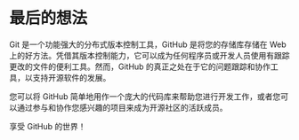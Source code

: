 # 最后的想法

Git 是一个功能强大的分布式版本控制工具，GitHub 是将您的存储库存储在 Web 上的好方法。凭借其版本控制能力，它可以成为任何程序员或开发人员使用有跟踪更改的文件的便利工具。然而，GitHub 的真正之处在于它的问题跟踪和协作工具，以支持开源软件的发展。

您可以将 GitHub 简单地用作一个庞大的代码库来帮助您进行开发工作，或者您可以通过参与和协作您感兴趣的项目来成为开源社区的活跃成员。

享受 GitHub 的世界！